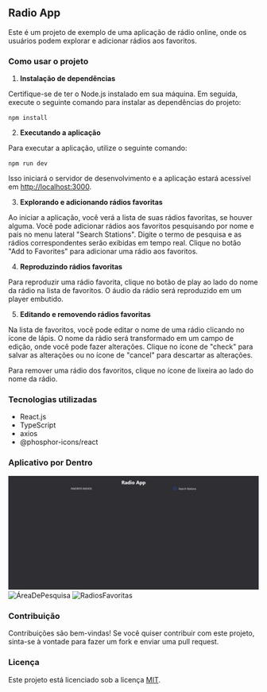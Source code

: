 ## Radio App

Este é um projeto de exemplo de uma aplicação de rádio online, onde os usuários podem explorar e adicionar rádios aos favoritos.

### Como usar o projeto

1. **Instalação de dependências**

  Certifique-se de ter o Node.js instalado em sua máquina. Em seguida, execute o seguinte comando para instalar as dependências do projeto:
  ```
  npm install
  ```


2. **Executando a aplicação**

Para executar a aplicação, utilize o seguinte comando:
```
npm run dev
```

Isso iniciará o servidor de desenvolvimento e a aplicação estará acessível em [http://localhost:3000](http://localhost:3000).

3. **Explorando e adicionando rádios favoritas**

Ao iniciar a aplicação, você verá a lista de suas rádios favoritas, se houver alguma. Você pode adicionar rádios aos favoritos pesquisando por nome e país no menu lateral "Search Stations". Digite o termo de pesquisa e as rádios correspondentes serão exibidas em tempo real. Clique no botão "Add to Favorites" para adicionar uma rádio aos favoritos.

4. **Reproduzindo rádios favoritas**

Para reproduzir uma rádio favorita, clique no botão de play ao lado do nome da rádio na lista de favoritos. O áudio da rádio será reproduzido em um player embutido.

5. **Editando e removendo rádios favoritas**

Na lista de favoritos, você pode editar o nome de uma rádio clicando no ícone de lápis. O nome da rádio será transformado em um campo de edição, onde você pode fazer alterações. Clique no ícone de "check" para salvar as alterações ou no ícone de "cancel" para descartar as alterações.

Para remover uma rádio dos favoritos, clique no ícone de lixeira ao lado do nome da rádio.

### Tecnologias utilizadas

- React.js
- TypeScript
- axios
- @phosphor-icons/react

### Aplicativo por Dentro

![PáginaInicial](public/App.png)
![ÁreaDePesquisa](public/Search.png.png)
![RadiosFavoritas](public/Favorite.png.png)

### Contribuição

Contribuições são bem-vindas! Se você quiser contribuir com este projeto, sinta-se à vontade para fazer um fork e enviar uma pull request.

### Licença

Este projeto está licenciado sob a licença [MIT](https://opensource.org/licenses/MIT).

